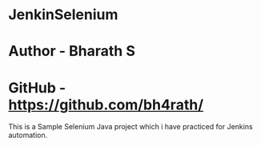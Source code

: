 # JenkinSelenium
# Author - Bharath S
# GitHub - https://github.com/bh4rath/

This is a Sample Selenium Java project which i have practiced for Jenkins automation.


